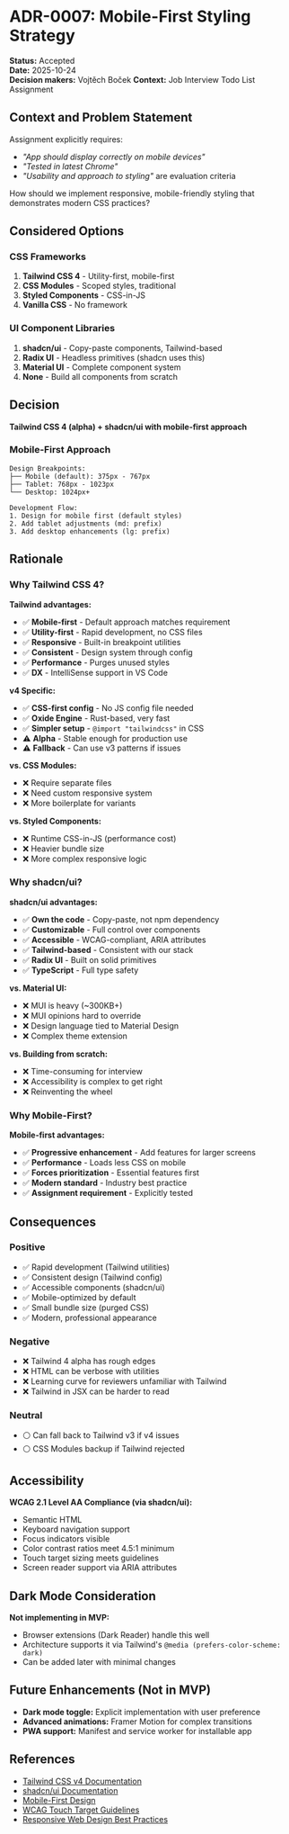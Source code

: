 # ADR-0007: Mobile-First Styling Strategy

**Status:** Accepted  
**Date:** 2025-10-24  
**Decision makers:** Vojtěch Boček
**Context:** Job Interview Todo List Assignment

## Context and Problem Statement

Assignment explicitly requires:

- _"App should display correctly on mobile devices"_
- _"Tested in latest Chrome"_
- _"Usability and approach to styling"_ are evaluation criteria

How should we implement responsive, mobile-friendly styling that demonstrates modern CSS practices?

## Considered Options

### CSS Frameworks

1. **Tailwind CSS 4** - Utility-first, mobile-first
2. **CSS Modules** - Scoped styles, traditional
3. **Styled Components** - CSS-in-JS
4. **Vanilla CSS** - No framework

### UI Component Libraries

1. **shadcn/ui** - Copy-paste components, Tailwind-based
2. **Radix UI** - Headless primitives (shadcn uses this)
3. **Material UI** - Complete component system
4. **None** - Build all components from scratch

## Decision

**Tailwind CSS 4 (alpha) + shadcn/ui with mobile-first approach**

### Mobile-First Approach

```
Design Breakpoints:
├── Mobile (default): 375px - 767px
├── Tablet: 768px - 1023px
└── Desktop: 1024px+

Development Flow:
1. Design for mobile first (default styles)
2. Add tablet adjustments (md: prefix)
3. Add desktop enhancements (lg: prefix)
```

## Rationale

### Why Tailwind CSS 4?

**Tailwind advantages:**

- ✅ **Mobile-first** - Default approach matches requirement
- ✅ **Utility-first** - Rapid development, no CSS files
- ✅ **Responsive** - Built-in breakpoint utilities
- ✅ **Consistent** - Design system through config
- ✅ **Performance** - Purges unused styles
- ✅ **DX** - IntelliSense support in VS Code

**v4 Specific:**

- ✅ **CSS-first config** - No JS config file needed
- ✅ **Oxide Engine** - Rust-based, very fast
- ✅ **Simpler setup** - `@import "tailwindcss"` in CSS
- ⚠️ **Alpha** - Stable enough for production use
- ⚠️ **Fallback** - Can use v3 patterns if issues

**vs. CSS Modules:**

- ❌ Require separate files
- ❌ Need custom responsive system
- ❌ More boilerplate for variants

**vs. Styled Components:**

- ❌ Runtime CSS-in-JS (performance cost)
- ❌ Heavier bundle size
- ❌ More complex responsive logic

### Why shadcn/ui?

**shadcn/ui advantages:**

- ✅ **Own the code** - Copy-paste, not npm dependency
- ✅ **Customizable** - Full control over components
- ✅ **Accessible** - WCAG-compliant, ARIA attributes
- ✅ **Tailwind-based** - Consistent with our stack
- ✅ **Radix UI** - Built on solid primitives
- ✅ **TypeScript** - Full type safety

**vs. Material UI:**

- ❌ MUI is heavy (~300KB+)
- ❌ MUI opinions hard to override
- ❌ Design language tied to Material Design
- ❌ Complex theme extension

**vs. Building from scratch:**

- ❌ Time-consuming for interview
- ❌ Accessibility is complex to get right
- ❌ Reinventing the wheel

### Why Mobile-First?

**Mobile-first advantages:**

- ✅ **Progressive enhancement** - Add features for larger screens
- ✅ **Performance** - Loads less CSS on mobile
- ✅ **Forces prioritization** - Essential features first
- ✅ **Modern standard** - Industry best practice
- ✅ **Assignment requirement** - Explicitly tested

## Consequences

### Positive

- ✅ Rapid development (Tailwind utilities)
- ✅ Consistent design (Tailwind config)
- ✅ Accessible components (shadcn/ui)
- ✅ Mobile-optimized by default
- ✅ Small bundle size (purged CSS)
- ✅ Modern, professional appearance

### Negative

- ❌ Tailwind 4 alpha has rough edges
- ❌ HTML can be verbose with utilities
- ❌ Learning curve for reviewers unfamiliar with Tailwind
- ❌ Tailwind in JSX can be harder to read

### Neutral

- ⚪ Can fall back to Tailwind v3 if v4 issues
- ⚪ CSS Modules backup if Tailwind rejected

## Accessibility

**WCAG 2.1 Level AA Compliance (via shadcn/ui):**

- Semantic HTML
- Keyboard navigation support
- Focus indicators visible
- Color contrast ratios meet 4.5:1 minimum
- Touch target sizing meets guidelines
- Screen reader support via ARIA attributes

## Dark Mode Consideration

**Not implementing in MVP:**

- Browser extensions (Dark Reader) handle this well
- Architecture supports it via Tailwind's `@media (prefers-color-scheme: dark)`
- Can be added later with minimal changes

## Future Enhancements (Not in MVP)

- **Dark mode toggle:** Explicit implementation with user preference
- **Advanced animations:** Framer Motion for complex transitions
- **PWA support:** Manifest and service worker for installable app

## References

- [Tailwind CSS v4 Documentation](https://tailwindcss.com/docs/v4-beta)
- [shadcn/ui Documentation](https://ui.shadcn.com/)
- [Mobile-First Design](https://www.lukew.com/ff/entry.asp?933)
- [WCAG Touch Target Guidelines](https://www.w3.org/WAI/WCAG21/Understanding/target-size.html)
- [Responsive Web Design Best Practices](https://web.dev/responsive-web-design-basics/)
